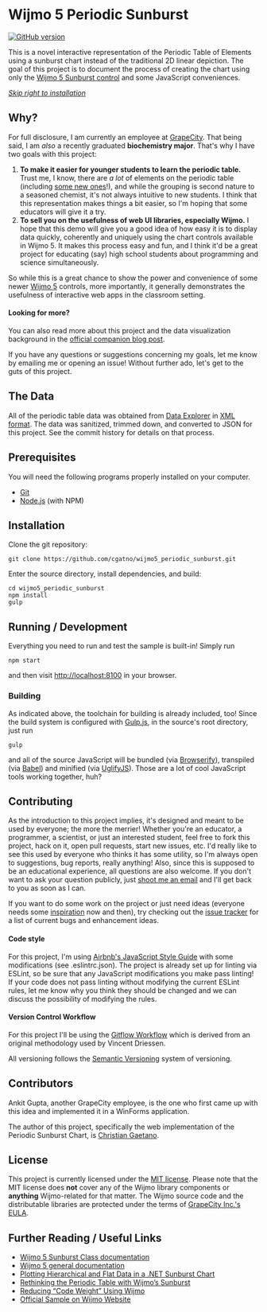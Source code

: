 # Wijmo 5 Periodic Sunburst

[![GitHub version](https://badge.fury.io/gh/cgatno%2Fwijmo5_periodic_sunburst.svg)](https://badge.fury.io/gh/cgatno%2Fwijmo5_periodic_sunburst)

This is a novel interactive representation of the Periodic Table of Elements using a sunburst chart instead of the traditional 2D linear depiction. The goal of this project is to document the process of creating the chart using only the [Wijmo 5 Sunburst control](http://demos.wijmo.com/5/Angular/SunburstIntro/SunburstIntro/) and some JavaScript conveniences.

_[Skip right to installation](#prerequisites)_

## Why?

For full disclosure, I am currently an employee at [GrapeCity](http://tools.grapecity.com/). That being said, I am _also_ a recently graduated **biochemistry major**. That's why I have two goals with this project:

1. **To make it easier for younger students to learn the periodic table.** Trust me, I know, there are _a lot_ of elements on the periodic table (including [some new ones](https://iupac.org/iupac-announces-the-names-of-the-elements-113-115-117-and-118/)!), and while the grouping is second nature to a seasoned chemist, it's not always intuitive to new students. I think that this representation makes things a bit easier, so I'm hoping that some educators will give it a try.
2. **To sell you on the usefulness of web UI libraries, especially Wijmo.** I hope that this demo will give you a good idea of how easy it is to display data quickly, coherently and uniquely using the chart controls available in Wijmo 5. It makes this process easy and fun, and I think it'd be a great project for educating (say) high school students about programming and science simultaneously.

So while this is a great chance to show the power and convenience of some newer [Wijmo 5](http://wijmo.com/) controls, more importantly, it generally demonstrates the usefulness of interactive web apps in the classroom setting.

#### Looking for more?

You can also read more about this project and the data visualization background in the [official
companion blog post](http://wijmo.com/blog/rethinking-periodic-table-wijmo-sunburst/).

If you have any questions or suggestions concerning my goals, let me know by emailing me or opening an issue! Without further ado, let's get to the guts of this project.

## The Data

All of the periodic table data was obtained from [Data Explorer](http://www.data-explorer.com/) in
[XML format](http://www.data-explorer.com/content/data/periodic-table-of-elements-xml.zip). The data was sanitized, trimmed down, and converted to JSON for this project. See the commit history for details on that process.

## Prerequisites

You will need the following programs properly installed on your computer.

* [Git](http://git-scm.com/)
* [Node.js](http://nodejs.org/) (with NPM)

## Installation

Clone the git repository:

    git clone https://github.com/cgatno/wijmo5_periodic_sunburst.git

Enter the source directory, install dependencies, and build:

    cd wijmo5_periodic_sunburst
    npm install
    gulp

## Running / Development

Everything you need to run and test the sample is built-in! Simply run

    npm start

and then visit [http://localhost:8100](http://localhost:8100) in your browser.

### Building

As indicated above, the toolchain for building is already included, too! Since the build system is configured with [Gulp.js](http://gulpjs.com/), in the source's root directory, just run

    gulp

and all of the source JavaScript will be bundled (via [Browserify](http://browserify.org/)), transpiled (via [Babel](https://babeljs.io/)) and minified (via [UglifyJS](http://lisperator.net/uglifyjs/)). Those are a lot of cool JavaScript tools working together, huh?

## Contributing

As the introduction to this project implies, it's designed and meant to be used by everyone; the more the merrier! Whether you're an educator, a programmer, a scientist, or just an interested student, feel free to fork this project, hack on it, open pull requests, start new issues, etc. I'd really like to see this used by everyone who thinks it has some utility, so I'm always open to suggestions, bug reports, really anything! Also, since this is supposed to be an educational experience, all questions are also welcome. If you don't want to ask your question publicly, just [shoot me an email](mailto:christian.gaetano@grapecity.com) and I'll get back to you as soon as I can.

If you want to do some work on the project or just need ideas (everyone needs some [inspiration](https://www.youtube.com/watch?v=ZXsQAXx_ao0) now and then), try checking out the [issue tracker](https://github.com/cgatno/wijmo5_periodic_sunburst/issues) for a list of current bugs and enhancement ideas.

#### Code style
For this project, I'm using [Airbnb's JavaScript Style Guide](https://github.com/airbnb/javascript) with some modifications (see .eslintrc.json). The project is already set up for linting via ESLint, so be sure that any JavaScript modifications you make pass linting! If your code does not pass linting without modifying the current ESLint rules, let me know why you think they should be changed and we can discuss the possibility of modifying the rules.

#### Version Control Workflow

For this project I'll be using the [Gitflow Workflow](https://www.atlassian.com/git/tutorials/comparing-workflows/gitflow-workflow)
which is derived from an original methodology used by Vincent Driessen.

All versioning follows the [Semantic Versioning](http://semver.org/) system of versioning.

## Contributors

Ankit Gupta, another GrapeCity employee, is the one who first came up with this idea and implemented it in a WinForms application.

The author of this project, specifically the web implementation of the Periodic Sunburst Chart, is [Christian Gaetano](https://github.com/cgatno).

## License

This project is currently licensed under the [MIT license](LICENSE). Please note that the MIT license does **not** cover any of the Wijmo library components or **anything** Wijmo-related for that matter. The Wijmo source code and the distributable libraries are protected under the terms of [GrapeCity Inc.'s EULA](http://www.componentone.com/img/PressCenter/EULA_GC_0715.pdf).

## Further Reading / Useful Links

* [Wijmo 5 Sunburst Class documentation](http://wijmo.com/5/docs/topic/wijmo.chart.hierarchical.Sunburst.Class.html)
* [Wijmo 5 general documentation](http://wijmo.com/5/docs/)
* [Plotting Hierarchical and Flat Data in a .NET Sunburst Chart](http://our.componentone.com/2016/10/27/plotting-hierarchical-and-flat-data-in-a-net-sunburst-chart/)
* [Rethinking the Periodic Table with Wijmo’s Sunburst](http://wijmo.com/blog/rethinking-periodic-table-wijmo-sunburst/)
* [Reducing “Code Weight” Using Wijmo](http://wijmo.com/blog/reducing-code-weight-wijmo/)
* [Official Sample on Wijmo Website](http://demos.wijmo.com/5/PureJS/PeriodicSunburst/PeriodicSunburst/)
